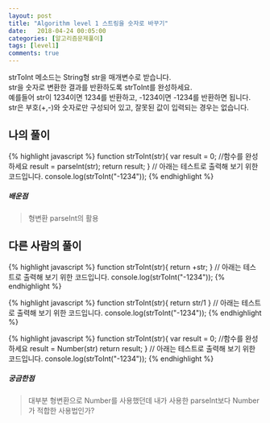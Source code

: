 ```yaml
---
layout: post
title: "Algorithm level 1 스트링을 숫자로 바꾸기"
date:   2018-04-24 00:05:00
categories: [알고리즘문제풀이]
tags: [level1]
comments: true
---
```

strToInt 메소드는 String형 str을 매개변수로 받습니다.  
str을 숫자로 변환한 결과를 반환하도록 strToInt를 완성하세요.  
예를들어 str이 1234이면 1234를 반환하고, -1234이면 -1234를 반환하면 됩니다.  
str은 부호(+,-)와 숫자로만 구성되어 있고, 잘못된 값이 입력되는 경우는 없습니다.  
<!--more-->  
## 나의 풀이  
  
{% highlight javascript %}
function strToInt(str){
  var result = 0;
  //함수를 완성하세요
    result = parseInt(str);
  return result;
}
// 아래는 테스트로 출력해 보기 위한 코드입니다.
console.log(strToInt("-1234"));
{% endhighlight %}
  
##### 배운점  
> 형변환 parseInt의 활용  
  
## 다른 사람의 풀이  
  
{% highlight javascript %}
function strToInt(str){
  return +str;
}
// 아래는 테스트로 출력해 보기 위한 코드입니다.
console.log(strToInt("-1234"));
{% endhighlight %}
  
{% highlight javascript %}
function strToInt(str){
  return str/1
  }
// 아래는 테스트로 출력해 보기 위한 코드입니다.
console.log(strToInt("-1234"));
{% endhighlight %}
  
{% highlight javascript %}
function strToInt(str){
  var result = 0;
  //함수를 완성하세요
    result = Number(str)
  return result;
}
// 아래는 테스트로 출력해 보기 위한 코드입니다.
console.log(strToInt("-1234"));
{% endhighlight %}
  
##### 궁금한점  
> 대부분 형변환으로 Number를 사용했던데 내가 사용한 parseInt보다 Number가 적합한 사용법인가?  